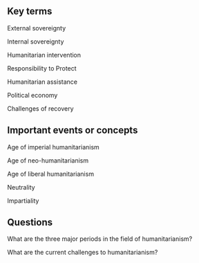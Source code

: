 ## Key terms
External sovereignty

Internal sovereignty

Humanitarian intervention

Responsibility to Protect

Humanitarian assistance

Political economy

Challenges of recovery

## Important events or concepts

Age of imperial humanitarianism

Age of neo-humanitarianism

Age of liberal humanitarianism

Neutrality

Impartiality
## Questions

What are the three major periods in the field of humanitarianism?

What are the current challenges to humanitarianism?

